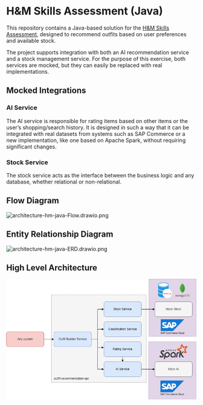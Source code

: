 
# H&M Skills Assessment (Java)

This repository contains a Java-based solution for the [H&M Skills Assessment](docs%2FJava%20Developer%20-%20Case%20Study.pdf), designed to recommend outfits based on user preferences and available stock.

The project supports integration with both an AI recommendation service and a stock management service. For the purpose of this exercise, both services are mocked, but they can easily be replaced with real implementations.

## Mocked Integrations

### AI Service 
The AI service is responsible for rating items based on other items or the user’s shopping/search history. It is designed in such a way that it can be integrated with real datasets from systems such as SAP Commerce or a new implementation, like one based on Apache Spark, without requiring significant changes.

### Stock Service 
The stock service acts as the interface between the business logic and any database, whether relational or non-relational.

## Flow Diagram
![architecture-hm-java-Flow.drawio.png](docs%2Farchitecture-hm-java-Flow.drawio.png)

## Entity Relationship Diagram
![architecture-hm-java-ERD.drawio.png](docs%2Farchitecture-hm-java-ERD.drawio.png)

## High Level Architecture
![architecture-hm-java-Architecture.drawio.png](docs%2Farchitecture-hm-java-Architecture.drawio.png)
